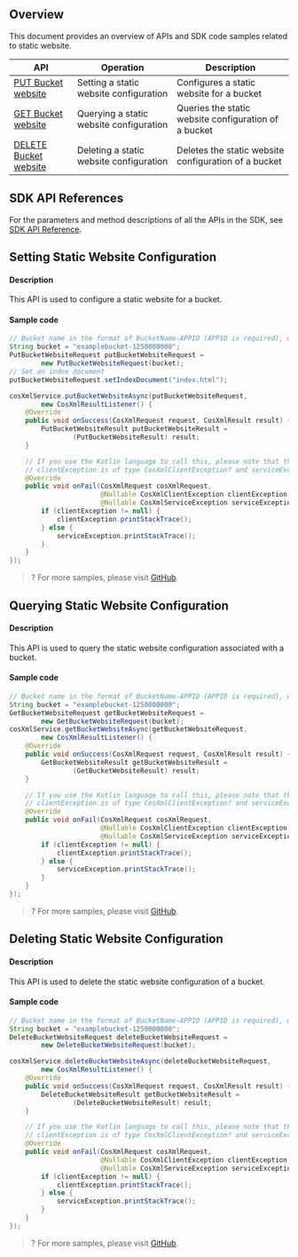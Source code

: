 ## Overview

This document provides an overview of APIs and SDK code samples related to static website.

| API | Operation | Description |
| ------------------------------------------------------------ | ---------------- | ------------------------ |
| [PUT Bucket website](https://intl.cloud.tencent.com/document/product/436/30617) | Setting a static website configuration | Configures a static website for a bucket |
| [GET Bucket website](https://intl.cloud.tencent.com/document/product/436/30616) | Querying a static website configuration | Queries the static website configuration of a bucket |
| [DELETE Bucket website](https://intl.cloud.tencent.com/document/product/436/30629) | Deleting a static website configuration | Deletes the static website configuration of a bucket |

## SDK API References

For the parameters and method descriptions of all the APIs in the SDK, see [SDK API Reference](https://cos-android-sdk-doc-1253960454.file.myqcloud.com/).

## Setting Static Website Configuration

#### Description

This API is used to configure a static website for a bucket.

#### Sample code

[//]: # (.cssg-snippet-put-bucket-website)
```java
// Bucket name in the format of BucketName-APPID (APPID is required), which can be viewed in the COS console at https://console.cloud.tencent.com/cos5/bucket
String bucket = "examplebucket-1250000000";
PutBucketWebsiteRequest putBucketWebsiteRequest =
        new PutBucketWebsiteRequest(bucket);
// Set an index document
putBucketWebsiteRequest.setIndexDocument("index.html");

cosXmlService.putBucketWebsiteAsync(putBucketWebsiteRequest,
        new CosXmlResultListener() {
    @Override
    public void onSuccess(CosXmlRequest request, CosXmlResult result) {
        PutBucketWebsiteResult putBucketWebsiteResult =
                (PutBucketWebsiteResult) result;
    }

    // If you use the Kotlin language to call this, please note that the exception in the callback method is nullable; otherwise, the onFail method will not be called back, that is:
    // clientException is of type CosXmlClientException? and serviceException is of type CosXmlServiceException?
    @Override
    public void onFail(CosXmlRequest cosXmlRequest,
                       @Nullable CosXmlClientException clientException,
                       @Nullable CosXmlServiceException serviceException) {
        if (clientException != null) {
            clientException.printStackTrace();
        } else {
            serviceException.printStackTrace();
        }
    }
});
```

>? For more samples, please visit [GitHub](https://github.com/tencentyun/cos-snippets/tree/master/Android/app/src/androidTest/java/com/tencent/qcloud/cosxml/cssg/BucketWebsite.java).

## Querying Static Website Configuration

#### Description

This API is used to query the static website configuration associated with a bucket.

#### Sample code

[//]: # (.cssg-snippet-get-bucket-website)
```java
// Bucket name in the format of BucketName-APPID (APPID is required), which can be viewed in the COS console at https://console.cloud.tencent.com/cos5/bucket
String bucket = "examplebucket-1250000000";
GetBucketWebsiteRequest getBucketWebsiteRequest =
        new GetBucketWebsiteRequest(bucket);
cosXmlService.getBucketWebsiteAsync(getBucketWebsiteRequest,
        new CosXmlResultListener() {
    @Override
    public void onSuccess(CosXmlRequest request, CosXmlResult result) {
        GetBucketWebsiteResult getBucketWebsiteResult =
                (GetBucketWebsiteResult) result;
    }

    // If you use the Kotlin language to call this, please note that the exception in the callback method is nullable; otherwise, the onFail method will not be called back, that is:
    // clientException is of type CosXmlClientException? and serviceException is of type CosXmlServiceException?
    @Override
    public void onFail(CosXmlRequest cosXmlRequest,
                       @Nullable CosXmlClientException clientException,
                       @Nullable CosXmlServiceException serviceException) {
        if (clientException != null) {
            clientException.printStackTrace();
        } else {
            serviceException.printStackTrace();
        }
    }
});
```

>? For more samples, please visit [GitHub](https://github.com/tencentyun/cos-snippets/tree/master/Android/app/src/androidTest/java/com/tencent/qcloud/cosxml/cssg/BucketWebsite.java).

## Deleting Static Website Configuration

#### Description

This API is used to delete the static website configuration of a bucket.

#### Sample code

[//]: # (.cssg-snippet-delete-bucket-website)
```java
// Bucket name in the format of BucketName-APPID (APPID is required), which can be viewed in the COS console at https://console.cloud.tencent.com/cos5/bucket
String bucket = "examplebucket-1250000000";
DeleteBucketWebsiteRequest deleteBucketWebsiteRequest =
        new DeleteBucketWebsiteRequest(bucket);

cosXmlService.deleteBucketWebsiteAsync(deleteBucketWebsiteRequest,
        new CosXmlResultListener() {
    @Override
    public void onSuccess(CosXmlRequest request, CosXmlResult result) {
        DeleteBucketWebsiteResult getBucketWebsiteResult =
                (DeleteBucketWebsiteResult) result;
    }

    // If you use the Kotlin language to call this, please note that the exception in the callback method is nullable; otherwise, the onFail method will not be called back, that is:
    // clientException is of type CosXmlClientException? and serviceException is of type CosXmlServiceException?
    @Override
    public void onFail(CosXmlRequest cosXmlRequest,
                       @Nullable CosXmlClientException clientException,
                       @Nullable CosXmlServiceException serviceException) {
        if (clientException != null) {
            clientException.printStackTrace();
        } else {
            serviceException.printStackTrace();
        }
    }
});
```

>? For more samples, please visit [GitHub](https://github.com/tencentyun/cos-snippets/tree/master/Android/app/src/androidTest/java/com/tencent/qcloud/cosxml/cssg/BucketWebsite.java).

